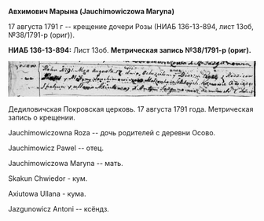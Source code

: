 **Авхимович Марына (Jauchimowiczowa Maryna)**

17 августа 1791 г -- крещение дочери Розы (НИАБ 136-13-894, лист 13об,
№38/1791-р (ориг)).

**НИАБ 136-13-894:** Лист 13об. **Метрическая запись №38/1791-р
(ориг).**

![](./media/dee047858014167fc714c14a5454d3a0cc28cd02.png)

Дедиловичская Покровская церковь. 17 августа 1791 года. Метрическая
запись о крещении.

Jauchimowiczowna Roza -- дочь родителей с деревни Осовo.

Jauchimowicz Pawel -- отец.

Jauchimowiczowa Maryna -- мать.

Skakun Chwiedor - кум.

Axiutowa Ullana - кума.

Jazgunowicz Antoni -- ксёндз.
